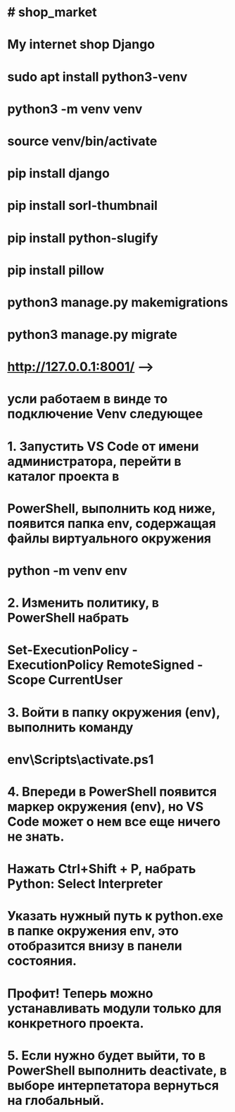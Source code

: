 # # shop_market
# My internet shop Django

# sudo apt install python3-venv
# python3 -m venv venv
# source venv/bin/activate
# pip install django
# pip install sorl-thumbnail
# pip install python-slugify
# pip install pillow
# python3 manage.py makemigrations
# python3 manage.py migrate
# http://127.0.0.1:8001/ -->

# усли работаем в винде то подключение Venv следующее
# 1. Запустить VS Code от имени администратора, перейти в каталог проекта в 
# PowerShell, выполнить код ниже, появится папка env, содержащая файлы виртуального окружения
# python -m venv env
# 2. Изменить политику, в PowerShell набрать
# Set-ExecutionPolicy -ExecutionPolicy RemoteSigned -Scope CurrentUser
# 3. Войти в папку окружения (env), выполнить команду
# env\Scripts\activate.ps1
# 4. Впереди в PowerShell появится маркер окружения (env), но VS Code может о нем все еще ничего не знать. 
# Нажать Ctrl+Shift + P, набрать Python: Select Interpreter
# Указать нужный путь к python.exe в папке окружения env, это отобразится внизу в панели состояния.
#  Профит! Теперь можно устанавливать модули только для конкретного проекта.
# 5. Если нужно будет выйти, то в PowerShell выполнить deactivate, в выборе интерпетатора вернуться на глобальный.